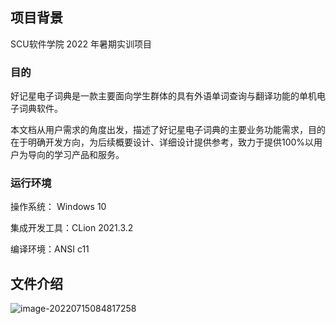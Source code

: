 ## 项目背景

SCU软件学院 $2022$ 年暑期实训项目

### 目的

好记星电子词典是一款主要面向学生群体的具有外语单词查询与翻译功能的单机电子词典软件。

本文档从用户需求的角度出发，描述了好记星电子词典的主要业务功能需求，目的在于明确开发方向，为后续概要设计、详细设计提供参考，致力于提供100%以用户为导向的学习产品和服务。

### 运行环境

操作系统： $\text{Windows 10}$

集成开发工具：$\text{CLion 2021.3.2}$

编译环境：$\text{ANSI c11}$

## 文件介绍

![image-20220715084817258](https://cdn.staticaly.com/gh/Paraderno/image-hosting@master/image-20220715084817258.bbgkn66uhzk.png)
